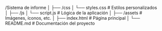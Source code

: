 /Sistema de informe
│
├── /css
│   └── styles.css          # Estilos personalizados
│
├── /js
│   └── script.js           # Lógica de la aplicación
│
├── /assets                 # Imágenes, íconos, etc.
│
├── index.html              # Página principal
│
└── README.md               # Documentación del proyecto
